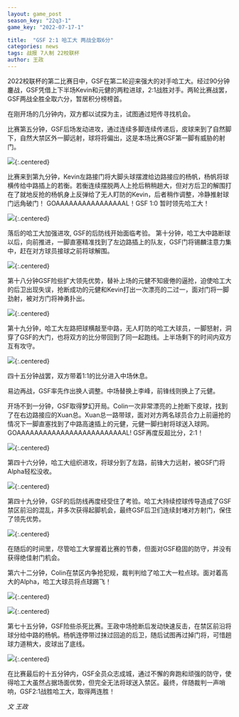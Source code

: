 ```yaml
---
layout: game_post
season_key: "22q3-1"
game_key: "2022-07-17-1"

title:  "GSF 2:1 哈工大 两战全取6分"
categories: news
tags: 战报 7人制 22校联杯
author: 王政
---
```


2022校联杯的第二比赛日中，GSF在第二轮迎来强大的对手哈工大。经过90分钟鏖战，GSF凭借上下半场Kevin和元健的两粒进球，2:1战胜对手。两轮比赛战罢，GSF两战全胜全取六分，暂居积分榜榜首。

在刚开场的几分钟内，双方都以试探为主，试图通过短传寻找机会。

比赛第五分钟，GSF后场发动进攻，通过连续多脚连续传递后，皮球来到了自然脚下，自然大禁区外一脚远射，球将将偏出，这是本场比赛GSF第一脚有威胁的射门。

![](/assets/img/news/first-champion/r2/5Mins-1.gif){:.centered}

比赛来到第九分钟，Kevin左路接门将大脚头球摆渡给边路接应的杨帆，杨帆将球横传给中路插上的若衡。若衡连续摆脱两人上抢后稍稍趟大，但对方后卫的解围打在了就地反抢的杨帆身上反弹给了无人盯防的Kevin，后者稍作调整，冷静推射球门远角破门！ GOAAAAAAAAAAAAAAAAL！GSF 1:0 暂时领先哈工大！

![](/assets/img/news/first-champion/r2/9Mins-2-Goal.gif){:.centered}

落后的哈工大加强进攻, GSF的后防线开始面临考验。
第十分钟，哈工大中路断球以后，向前推进，一脚直塞精准找到了左边路插上的队友，GSF门将锡麟注意力集中，赶在对方球员接球之前将球解围。

![](/assets/img/news/first-champion/r2/10Mins-3.gif){:.centered}

第十八分钟GSF险些扩大领先优势，替补上场的元健不知疲倦的逼抢，迫使哈工大的后卫出现失误，抢断成功的元健和Kevin打出一次漂亮的二过一，面对门将一脚劲射，被对方门将神勇扑出。

![](/assets/img/news/first-champion/r2/18Mins-4.gif){:.centered}

第十九分钟，哈工大左路把球横敲至中路，无人盯防的哈工大球员，一脚怒射，洞穿了GSF的大门，也将双方的比分带回到了同一起跑线。上半场剩下的时间内双方互有攻守。

![](/assets/img/news/first-champion/r2/19Mins-5-Goal.gif){:.centered}

四十五分钟战罢，双方带着1:1的比分进入中场休息。

易边再战，GSF率先作出换人调整。中场替换上李峰，前锋线则换上了元健。

开场不到一分钟，GSF取得梦幻开局。Colin一次非常漂亮的上抢断下皮球，找到了在右边路接应的Xuan总。Xuan总一路带球，面对对方两名球员合力上前逼抢的情况下一脚直塞找到了中路高速插上的元健，元健一脚扫射将球送入球网。GOAAAAAAAAAAAAAAAAAAAAAAAAAL! GSF再度反超比分，2:1！

![](/assets/img/news/first-champion/r2/45Mins-6-Goal.gif){:.centered}

第四十六分钟，哈工大组织进攻，将球分到了左路，前锋大力远射，被GSF门将Alpha轻松没收。

![](/assets/img/news/first-champion/r2/46Mins-7.gif){:.centered}

第四十九分钟，GSF的后防线再度经受住了考验。哈工大持续控球传导造成了GSF禁区前沿的混乱，并多次获得起脚机会，最终GSF后卫们连续封堵对方射门，保住了领先优势。

![](/assets/img/news/first-champion/r2/49Mins-8.gif){:.centered}

在随后的时间里，尽管哈工大掌握着比赛的节奏，但面对GSF稳固的防守，并没有获得绝佳射门机会。

第六十二分钟，Colin在禁区内争抢犯规，裁判判给了哈工大一粒点球。面对着高大的Alpha，哈工大球员将点球踢飞！

![](/assets/img/news/first-champion/r2/62Mins-9-Penalty-Foul.gif){:.centered}

![](/assets/img/news/first-champion/r2/62Mins-10-Penalty-Kick.gif){:.centered}

第七十五分钟，GSF险些杀死比赛。王政中场抢断后发动快速反击，在禁区前沿将球分给中路的杨帆。杨帆连停带过抹过回追的后卫，随后试图再过掉门将，可惜趟球力道稍大，皮球出了底线。

![](/assets/img/news/first-champion/r2/75Mins-11.gif){:.centered}

在比赛最后的十五分钟内，GSF全员众志成城，通过不懈的奔跑和顽强的防守，使得哈工大虽然占据场面优势，但完全无法将球送入禁区。最终，伴随裁判一声哨响，GSF2:1战胜哈工大，取得两连胜！


*文 王政*